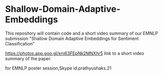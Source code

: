 # Shallow-Domain-Adaptive-Embeddings

This repository will contain code and a short video summary of our EMNLP submission "Shallow Domain Adaptive Embeddings for Sentiment Classification"

https://photos.app.goo.gl/eni63FEpNk2MNXhr5
link to a short video summary of the paper.

for EMNLP poster session,Skype id:prathyushaks.21
